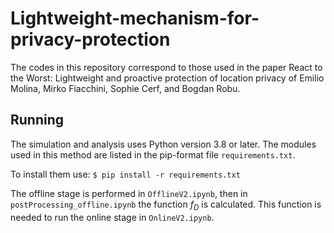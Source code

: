 # Lightweight-mechanism-for-privacy-protection
The codes in this repository correspond to those used in the paper React to the Worst: Lightweight and proactive protection of location privacy of Emilio Molina, Mirko Fiacchini, Sophie Cerf, and Bogdan Robu.

## Running 

The simulation and analysis uses Python version 3.8 or later. The modules used in this method are listed in the pip-format file `requirements.txt`.

To install them use:
`$ pip install -r requirements.txt`


The offline stage is performed in `OfflineV2.ipynb`, then in `postProcessing_offline.ipynb` the function $f_D$ is calculated. This function is needed to run the online stage in `OnlineV2.ipynb`.
